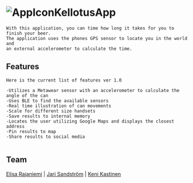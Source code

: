 
# ![AppIcon](https://github.com/elisara/KellotusApp/blob/master/app/src/main/res/mipmap-xhdpi/bottle.png)KellotusApp
```
With this application, you can time how long it takes for you to finish your beer.
The application uses the phones GPS sensor to locate you in the world and 
an external accelerometer to calculate the time.
```
## Features

```
Here is the current list of features ver 1.0

-Utilizes a Metawear sensor with an accelerometer to calculate the angle of the can
-Uses BLE to find the available sensors
-Real time illustration of can movements
-Scale for different size handsets
-Save results to internal memory
-Locates the user utilizing Google Maps and displays the closest address
-Pin results to map
-Share results to social media


```
## Team

[Elisa Rajaniemi](https://github.com/elisara/) | [Jari Sandström](https://github.com/jarisand/) | [Keni Kastinen](https://github.com/KeniKastinen/)
